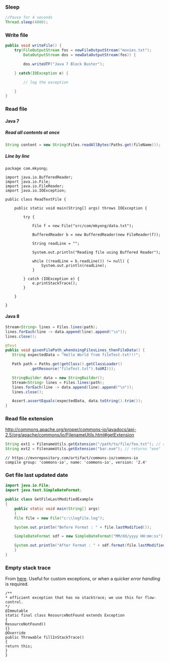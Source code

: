 ### Sleep
```java
//Pause for 4 seconds
Thread.sleep(4000);
```

### Write file
```java
public void writeFile() {
	try(FileOutputStream fos = newFileOutputStream("movies.txt");
		DataOutputStream dos = newDataOutputStream(fos)) {

		dos.writeUTF("Java 7 Block Buster");

	} catch(IOException e) {

		// log the exception

	}
}

```
### Read file
#### Java 7
##### Read all contents at once
```java
String content = new String(Files.readAllBytes(Paths.get(fileName)));
```
##### Line by line
```
package com.mkyong;

import java.io.BufferedReader;
import java.io.File;
import java.io.FileReader;
import java.io.IOException;

public class ReadTextFile {

    public static void main(String[] args) throws IOException {

        try {

            File f = new File("src/com/mkyong/data.txt");

            BufferedReader b = new BufferedReader(new FileReader(f));

            String readLine = "";

            System.out.println("Reading file using Buffered Reader");

            while ((readLine = b.readLine()) != null) {
                System.out.println(readLine);
            }

        } catch (IOException e) {
            e.printStackTrace();
        }

    }

}
```

#### Java 8
```java
Stream<String> lines = Files.lines(path);
lines.forEach(line -> data.append(line).append("\n"));
lines.close();
```

```java
@Test
public void givenFilePath_whenUsingFilesLines_thenFileData() {
   String expectedData = "Hello World from fileTest.txt!!!";

   Path path = Paths.get(getClass().getClassLoader()
           .getResource("fileTest.txt").toURI());

   StringBuilder data = new StringBuilder();
   Stream<String> lines = Files.lines(path);
   lines.forEach(line -> data.append(line).append("\n"));
   lines.close();

   Assert.assertEquals(expectedData, data.toString().trim());
}
```

### Read file extension
http://commons.apache.org/proper/commons-io/javadocs/api-2.5/org/apache/commons/io/FilenameUtils.html#getExtension

```java
String ext1 = FilenameUtils.getExtension("/path/to/file/foo.txt"); // returns "txt"
String ext2 = FilenameUtils.getExtension("bar.exe"); // returns "exe"
```
```
// https://mvnrepository.com/artifact/commons-io/commons-io
compile group: 'commons-io', name: 'commons-io', version: '2.4'
```


### Get file last updated date

```java
import java.io.File;
import java.text.SimpleDateFormat;

public class GetFileLastModifiedExample
{
    public static void main(String[] args)
    {
	File file = new File("c:\\logfile.log");

	System.out.println("Before Format : " + file.lastModified());

	SimpleDateFormat sdf = new SimpleDateFormat("MM/dd/yyyy HH:mm:ss");

	System.out.println("After Format : " + sdf.format(file.lastModified()));
    }
}
```

### Empty stack trace
From [here](https://www.atlassian.com/blog/archives/if_you_use_exceptions_for_path_control_dont_fill_in_the_stac). Useful for custom exceptions, or when a quicker *error handling* is required.
```
/**
* efficient exception that has no stacktrace; we use this for flow-control.
*/
@Immutable
static final class ResourceNotFound extends Exception
{
ResourceNotFound()
{}
@Override
public Throwable fillInStackTrace()
{
return this;
}
}
```
